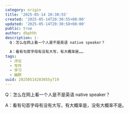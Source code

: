 ```yaml
---
category: origin
title: '2025-05-14 20:30:55'
created: '2025-05-14T20:30:55+08:00'
updated: '2025-05-14T20:30:58+08:00'
public: true
author: dkphhh
description: |-
  Q：怎么在网上看一个人是不是英语 native speaker？

  A：看有句首字母有没有大写，有大概率是……
tags:
  - 评论
  - 写作
  - 学习
  - 幽默
uuid: 20250514203055y719
---
```


Q：怎么在网上看一个人是不是英语 native speaker？

A：看有句首字母有没有大写，有大概率是，没有大概率不是。
